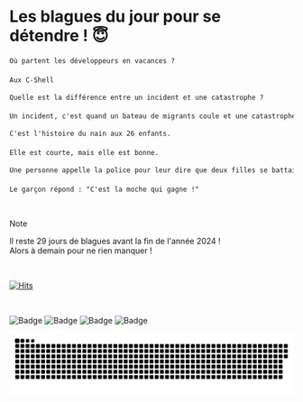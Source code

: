 
<h1>Les blagues du jour pour se détendre ! 😇</h1>

```diff
Où partent les développeurs en vacances ?

Aux C-Shell
```

```diff
Quelle est la différence entre un incident et une catastrophe ?

Un incident, c'est quand un bateau de migrants coule et une catastrophe, c'est quand ils savent nager.
```

```diff
C'est l'histoire du nain aux 26 enfants.

Elle est courte, mais elle est bonne.
```

```diff
Une personne appelle la police pour leur dire que deux filles se battaient pour lui. La police lui demande donc quel est le problème.

Le garçon répond : "C'est la moche qui gagne !"
```

<br/>

> [!NOTE]
> Il reste 29 jours de blagues avant la fin de l'année 2024 ! <br/>
> Alors à demain pour ne rien manquer !

<br/>


[![Hits](https://hits.seeyoufarm.com/api/count/incr/badge.svg?url=https%3A%2F%2Fgithub.com%2FClems02%2Fhit-counter&count_bg=%23003E80&title_bg=%235C9FE1&icon=powershell.svg&icon_color=%23FFFFFF&title=Visite&edge_flat=false)](https://hits.seeyoufarm.com)


<br/>


![Badge](https://img.shields.io/badge/Last%20updated%20on-white?style=for-the-badge&logo=clockify)   ![Badge](https://img.shields.io/badge/03/12-white?style=for-the-badge) ![Badge](https://img.shields.io/badge/at-white?style=for-the-badge) ![Badge](https://img.shields.io/badge/03:22-white?style=for-the-badge)


<p align="center">
 <img width="1000" src="assets/github-snake.svg" alt="snake"/>
</p>
